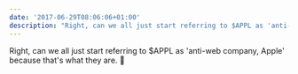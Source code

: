 ```yaml
---
date: '2017-06-29T08:06:06+01:00'
description: "Right, can we all just start referring to $APPL as 'anti-web company, Apple' because that's what they are. \U0001F34E"
---
```

Right, can we all just start referring to $APPL as 'anti-web company, Apple' because that's what they are. 🍎
